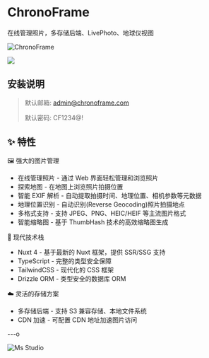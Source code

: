 # ChronoFrame

在线管理照片，多存储后端、LivePhoto、地球仪视图

![ChronoFrame](https://file.lifebus.top/imgs/chronoframe.png)

![](https://img.shields.io/badge/%E6%96%B0%E7%96%86%E8%90%8C%E6%A3%AE%E8%BD%AF%E4%BB%B6%E5%BC%80%E5%8F%91%E5%B7%A5%E4%BD%9C%E5%AE%A4-%E6%8F%90%E4%BE%9B%E6%8A%80%E6%9C%AF%E6%94%AF%E6%8C%81-blue)

## 安装说明

> 默认邮箱: admin@chronoframe.com
>
> 默认密码: CF1234@!

## ✨ 特性

🖼️ 强大的图片管理

+ 在线管理照片 - 通过 Web 界面轻松管理和浏览照片
+ 探索地图 - 在地图上浏览照片拍摄位置
+ 智能 EXIF 解析 - 自动提取拍摄时间、地理位置、相机参数等元数据
+ 地理位置识别 - 自动识别(Reverse Geocoding)照片拍摄地点
+ 多格式支持 - 支持 JPEG、PNG、HEIC/HEIF 等主流图片格式
+ 智能缩略图 - 基于 ThumbHash 技术的高效缩略图生成

🔧 现代技术栈

+ Nuxt 4 - 基于最新的 Nuxt 框架，提供 SSR/SSG 支持
+ TypeScript - 完整的类型安全保障
+ TailwindCSS - 现代化的 CSS 框架
+ Drizzle ORM - 类型安全的数据库 ORM

☁️ 灵活的存储方案

+ 多存储后端 - 支持 S3 兼容存储、本地文件系统
+ CDN 加速 - 可配置 CDN 地址加速图片访问

---o

![Ms Studio](https://file.lifebus.top/imgs/ms_blank_001.png)
